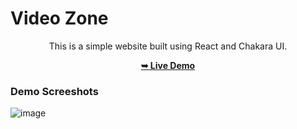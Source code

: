 # Video Zone
 <div align="center">
 
 This is a simple website built using React and Chakara UI.
 
 <a href="https://videozone.vercel.app/"><strong>➥ Live Demo</strong></a>
 </div>
 
 ### Demo Screeshots

![image](https://user-images.githubusercontent.com/77185999/224987261-fcb7f4e7-a7d3-46a4-a5a2-01493d268412.png)
